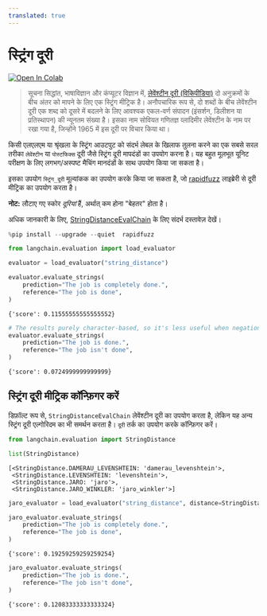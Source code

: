 ```yaml
---
translated: true
---
```


# स्ट्रिंग दूरी

[![Open In Colab](https://colab.research.google.com/assets/colab-badge.svg)](https://colab.research.google.com/github/langchain-ai/langchain/blob/master/docs/docs/guides/evaluation/string/string_distance.ipynb)

>सूचना सिद्धांत, भाषाविज्ञान और कंप्यूटर विज्ञान में, [लेवेंश्टीन दूरी (विकिपीडिया)](https://en.wikipedia.org/wiki/Levenshtein_distance) दो अनुक्रमों के बीच अंतर को मापने के लिए एक स्ट्रिंग मीट्रिक है। अनौपचारिक रूप से, दो शब्दों के बीच लेवेंश्टीन दूरी एक शब्द को दूसरे में बदलने के लिए आवश्यक एकल-वर्ण संपादन (इंसर्शन, डिलीशन या प्रतिस्थापन) की न्यूनतम संख्या है। इसका नाम सोवियत गणितज्ञ व्लादिमीर लेवेंश्टीन के नाम पर रखा गया है, जिन्होंने 1965 में इस दूरी पर विचार किया था।

किसी एलएलएम या श्रृंखला के स्ट्रिंग आउटपुट को संदर्भ लेबल के खिलाफ तुलना करने का एक सबसे सरल तरीका `लेवेंश्टीन` या `पोस्टफिक्स` दूरी जैसे स्ट्रिंग दूरी मापदंडों का उपयोग करना है। यह बहुत मूलभूत यूनिट परीक्षण के लिए लगभग/अस्पष्ट मैचिंग मानदंडों के साथ उपयोग किया जा सकता है।

इसका उपयोग `स्ट्रिंग_दूरी` मूल्यांकक का उपयोग करके किया जा सकता है, जो [rapidfuzz](https://github.com/maxbachmann/RapidFuzz) लाइब्रेरी से दूरी मीट्रिक का उपयोग करता है।

**नोट:** लौटाए गए स्कोर _दूरियां_ हैं, अर्थात् कम होना "बेहतर" होता है।

अधिक जानकारी के लिए, [StringDistanceEvalChain](https://api.python.langchain.com/en/latest/evaluation/langchain.evaluation.string_distance.base.StringDistanceEvalChain.html#langchain.evaluation.string_distance.base.StringDistanceEvalChain) के लिए संदर्भ दस्तावेज़ देखें।

```python
%pip install --upgrade --quiet  rapidfuzz
```

```python
from langchain.evaluation import load_evaluator

evaluator = load_evaluator("string_distance")
```

```python
evaluator.evaluate_strings(
    prediction="The job is completely done.",
    reference="The job is done",
)
```

```output
{'score': 0.11555555555555552}
```

```python
# The results purely character-based, so it's less useful when negation is concerned
evaluator.evaluate_strings(
    prediction="The job is done.",
    reference="The job isn't done",
)
```

```output
{'score': 0.0724999999999999}
```

## स्ट्रिंग दूरी मीट्रिक कॉन्फ़िगर करें

डिफ़ॉल्ट रूप से, `StringDistanceEvalChain` लेवेंश्टीन दूरी का उपयोग करता है, लेकिन यह अन्य स्ट्रिंग दूरी एल्गोरिदम का भी समर्थन करता है। `दूरी` तर्क का उपयोग करके कॉन्फ़िगर करें।

```python
from langchain.evaluation import StringDistance

list(StringDistance)
```

```output
[<StringDistance.DAMERAU_LEVENSHTEIN: 'damerau_levenshtein'>,
 <StringDistance.LEVENSHTEIN: 'levenshtein'>,
 <StringDistance.JARO: 'jaro'>,
 <StringDistance.JARO_WINKLER: 'jaro_winkler'>]
```

```python
jaro_evaluator = load_evaluator("string_distance", distance=StringDistance.JARO)
```

```python
jaro_evaluator.evaluate_strings(
    prediction="The job is completely done.",
    reference="The job is done",
)
```

```output
{'score': 0.19259259259259254}
```

```python
jaro_evaluator.evaluate_strings(
    prediction="The job is done.",
    reference="The job isn't done",
)
```

```output
{'score': 0.12083333333333324}
```

